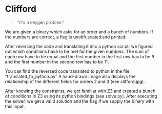 Clifford
=============

>	"It's a keygen problem"

We are given a binary which asks for an order and a bunch of numbers.
If the numbers are correct, a flag is unobfuscated and printed.

After reversing the code and translating it into a python script, we figured
out which conditions have to be met for the given numbers. The sum of each row
have to be equal and the first number in the first row has to be 9 and the first
number in the second row has to be 11.

You can find the reversed code translated to python in the file "translated_to_python.py"
A hand-drawn image also displays the relationship of the different fields for
orders 2 and 3 (see clifford.jpg).

After knowing the constraints, we got familiar with Z3 and created a bunch of
conditions in Z3 using its python bindings (see solve.py). After executing the
solver, we get a valid solution and the flag if we supply the binary with this
input.
